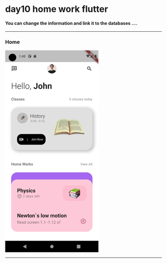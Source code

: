 
 <h1> day10 home work flutter</h1>  
 
<h4> You can change the information and link it to the databases ....</h4>

<hr>


<h3>Home</h3> 

<img src="https://github.com/abenkoula71/day10-home-work-flutter/blob/main/Screenshot_1680313691.png" width="300" /> 

<hr>

